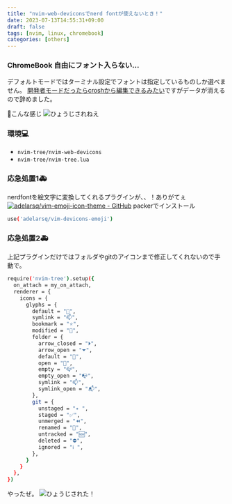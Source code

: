 ```yaml
---
title: "nvim-web-deviconsでnerd fontが使えないとき！"
date: 2023-07-13T14:55:31+09:00
draft: false
tags: [nvim, linux, chromebook]
categories: [others]
---
```


### ChromeBook 自由にフォント入らない...
デフォルトモードではターミナル設定でフォントは指定しているものしか選べません。
[開発者モードだったらcroshから編集できるみたい](https://gist.github.com/aaronhalford/a009bc73498407ae80e2)ですがデータが消えるので辞めました。

🔻こんな感じ
![ひょうじされねえ](https://i.imgur.com/8hYNrXZ.png)

### 環境💻
* `nvim-tree/nvim-web-devicons`
* `nvim-tree/nvim-tree.lua`

### 応急処置1🚑
nerdfontを絵文字に変換してくれるプラグインが、、！ありがてぇ
[![adelarsq/vim-emoji-icon-theme - GitHub](https://gh-card.dev/repos/adelarsq/vim-emoji-icon-theme.png)](https://github.com/adelarsq/vim-emoji-icon-theme)
packerでインストール
```bash
use('adelarsq/vim-devicons-emoji')
```

### 応急処置2🚑
上記プラグインだけではフォルダやgitのアイコンまで修正してくれないので手動で。

```bash
require('nvim-tree').setup({
  on_attach = my_on_attach,
  renderer = {
    icons = {
      glyphs = {
        default = "📄",
        symlink = "📫",
        bookmark = "⭐",
        modified = "🔸",
        folder = {
          arrow_closed = "⏵",
          arrow_open = "⏷",
          default = "📁",
          open = "📂",
          empty = "📪",
          empty_open = "📭",
          symlink = "📫",
          symlink_open = "📬",
        },
        git = {
          unstaged = "✴️ ",
          staged = "✅",
          unmerged = "⏪",
          renamed = "🔄",
          untracked = "🆕",
          deleted = "⛔️",
          ignored = "ℹ️ ",
        },
      }
    }
  },
})
```
やったぜ。
![ひょうじされた！](https://i.imgur.com/ngb2QC8.png)

